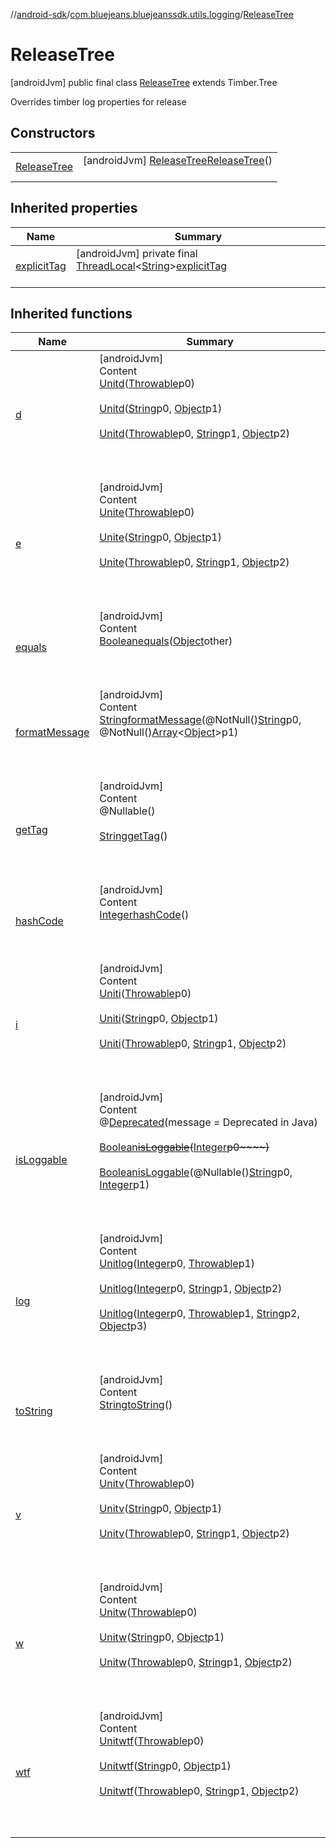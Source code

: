 //[android-sdk](../../../index.md)/[com.bluejeans.bluejeanssdk.utils.logging](../index.md)/[ReleaseTree](index.md)



# ReleaseTree  
 [androidJvm] public final class [ReleaseTree](index.md) extends Timber.Tree

Overrides timber log properties for release

   


## Constructors  
  
| | |
|---|---|
| <a name="com.bluejeans.bluejeanssdk.utils.logging/ReleaseTree/ReleaseTree/#/PointingToDeclaration/"></a>[ReleaseTree](-release-tree.md)| <a name="com.bluejeans.bluejeanssdk.utils.logging/ReleaseTree/ReleaseTree/#/PointingToDeclaration/"></a> [androidJvm] [ReleaseTree](index.md)[ReleaseTree](-release-tree.md)()  <br>   <br>|


## Inherited properties  
  
|  Name |  Summary | 
|---|---|
| <a name="com.bluejeans.bluejeanssdk.utils.logging/ReleaseTree/explicitTag/#/PointingToDeclaration/"></a>[explicitTag](index.md#-2107113751%2FProperties%2F-435046686)| <a name="com.bluejeans.bluejeanssdk.utils.logging/ReleaseTree/explicitTag/#/PointingToDeclaration/"></a> [androidJvm] private final [ThreadLocal](https://developer.android.com/reference/kotlin/java/lang/ThreadLocal.html)<[String](https://developer.android.com/reference/kotlin/java/lang/String.html)>[explicitTag](index.md#-2107113751%2FProperties%2F-435046686)  <br>   <br>|


## Inherited functions  
  
|  Name |  Summary | 
|---|---|
| <a name="timber.log/ReleaseTree/d/#kotlin.Throwable/PointingToDeclaration/"></a>[d](index.md#1731751090%2FFunctions%2F-435046686)| <a name="timber.log/ReleaseTree/d/#kotlin.Throwable/PointingToDeclaration/"></a>[androidJvm]  <br>Content  <br>[Unit](https://kotlinlang.org/api/latest/jvm/stdlib/kotlin/-unit/index.html)[d](index.md#1731751090%2FFunctions%2F-435046686)([Throwable](https://developer.android.com/reference/kotlin/java/lang/Throwable.html)p0)  <br>  <br>[Unit](https://kotlinlang.org/api/latest/jvm/stdlib/kotlin/-unit/index.html)[d](index.md#370072369%2FFunctions%2F-435046686)([String](https://developer.android.com/reference/kotlin/java/lang/String.html)p0, [Object](https://developer.android.com/reference/kotlin/java/lang/Object.html)p1)  <br>  <br>[Unit](https://kotlinlang.org/api/latest/jvm/stdlib/kotlin/-unit/index.html)[d](index.md#2021267129%2FFunctions%2F-435046686)([Throwable](https://developer.android.com/reference/kotlin/java/lang/Throwable.html)p0, [String](https://developer.android.com/reference/kotlin/java/lang/String.html)p1, [Object](https://developer.android.com/reference/kotlin/java/lang/Object.html)p2)  <br>  <br><br><br>|
| <a name="timber.log/ReleaseTree/e/#kotlin.Throwable/PointingToDeclaration/"></a>[e](index.md#1855824337%2FFunctions%2F-435046686)| <a name="timber.log/ReleaseTree/e/#kotlin.Throwable/PointingToDeclaration/"></a>[androidJvm]  <br>Content  <br>[Unit](https://kotlinlang.org/api/latest/jvm/stdlib/kotlin/-unit/index.html)[e](index.md#1855824337%2FFunctions%2F-435046686)([Throwable](https://developer.android.com/reference/kotlin/java/lang/Throwable.html)p0)  <br>  <br>[Unit](https://kotlinlang.org/api/latest/jvm/stdlib/kotlin/-unit/index.html)[e](index.md#-1804607728%2FFunctions%2F-435046686)([String](https://developer.android.com/reference/kotlin/java/lang/String.html)p0, [Object](https://developer.android.com/reference/kotlin/java/lang/Object.html)p1)  <br>  <br>[Unit](https://kotlinlang.org/api/latest/jvm/stdlib/kotlin/-unit/index.html)[e](index.md#1492348090%2FFunctions%2F-435046686)([Throwable](https://developer.android.com/reference/kotlin/java/lang/Throwable.html)p0, [String](https://developer.android.com/reference/kotlin/java/lang/String.html)p1, [Object](https://developer.android.com/reference/kotlin/java/lang/Object.html)p2)  <br>  <br><br><br>|
| <a name="kotlin/ReleaseTree/equals/#kotlin.Any?/PointingToDeclaration/"></a>[equals](index.md#700391772%2FFunctions%2F-435046686)| <a name="kotlin/ReleaseTree/equals/#kotlin.Any?/PointingToDeclaration/"></a>[androidJvm]  <br>Content  <br>[Boolean](https://developer.android.com/reference/kotlin/java/lang/Boolean.html)[equals](index.md#700391772%2FFunctions%2F-435046686)([Object](https://developer.android.com/reference/kotlin/java/lang/Object.html)other)  <br>  <br><br><br>|
| <a name="timber.log/ReleaseTree/formatMessage/#kotlin.String#kotlin.Array[kotlin.Any]/PointingToDeclaration/"></a>[formatMessage](index.md#939845637%2FFunctions%2F-435046686)| <a name="timber.log/ReleaseTree/formatMessage/#kotlin.String#kotlin.Array[kotlin.Any]/PointingToDeclaration/"></a>[androidJvm]  <br>Content  <br>[String](https://developer.android.com/reference/kotlin/java/lang/String.html)[formatMessage](index.md#939845637%2FFunctions%2F-435046686)(@NotNull()[String](https://developer.android.com/reference/kotlin/java/lang/String.html)p0, @NotNull()[Array](https://kotlinlang.org/api/latest/jvm/stdlib/kotlin/-array/index.html)<[Object](https://developer.android.com/reference/kotlin/java/lang/Object.html)>p1)  <br>  <br><br><br>|
| <a name="timber.log/ReleaseTree/getTag/#/PointingToDeclaration/"></a>[getTag](index.md#1231197357%2FFunctions%2F-435046686)| <a name="timber.log/ReleaseTree/getTag/#/PointingToDeclaration/"></a>[androidJvm]  <br>Content  <br>@Nullable()  <br>  <br>[String](https://developer.android.com/reference/kotlin/java/lang/String.html)[getTag](index.md#1231197357%2FFunctions%2F-435046686)()  <br>  <br><br><br>|
| <a name="kotlin/ReleaseTree/hashCode/#/PointingToDeclaration/"></a>[hashCode](index.md#1068814346%2FFunctions%2F-435046686)| <a name="kotlin/ReleaseTree/hashCode/#/PointingToDeclaration/"></a>[androidJvm]  <br>Content  <br>[Integer](https://developer.android.com/reference/kotlin/java/lang/Integer.html)[hashCode](index.md#1068814346%2FFunctions%2F-435046686)()  <br>  <br><br><br>|
| <a name="timber.log/ReleaseTree/i/#kotlin.Throwable/PointingToDeclaration/"></a>[i](index.md#-1942849971%2FFunctions%2F-435046686)| <a name="timber.log/ReleaseTree/i/#kotlin.Throwable/PointingToDeclaration/"></a>[androidJvm]  <br>Content  <br>[Unit](https://kotlinlang.org/api/latest/jvm/stdlib/kotlin/-unit/index.html)[i](index.md#-1942849971%2FFunctions%2F-435046686)([Throwable](https://developer.android.com/reference/kotlin/java/lang/Throwable.html)p0)  <br>  <br>[Unit](https://kotlinlang.org/api/latest/jvm/stdlib/kotlin/-unit/index.html)[i](index.md#-1913393524%2FFunctions%2F-435046686)([String](https://developer.android.com/reference/kotlin/java/lang/String.html)p0, [Object](https://developer.android.com/reference/kotlin/java/lang/Object.html)p1)  <br>  <br>[Unit](https://kotlinlang.org/api/latest/jvm/stdlib/kotlin/-unit/index.html)[i](index.md#-623328066%2FFunctions%2F-435046686)([Throwable](https://developer.android.com/reference/kotlin/java/lang/Throwable.html)p0, [String](https://developer.android.com/reference/kotlin/java/lang/String.html)p1, [Object](https://developer.android.com/reference/kotlin/java/lang/Object.html)p2)  <br>  <br><br><br>|
| <a name="timber.log/ReleaseTree/isLoggable/#kotlin.Int/PointingToDeclaration/"></a>[isLoggable](index.md#476058824%2FFunctions%2F-435046686)| <a name="timber.log/ReleaseTree/isLoggable/#kotlin.Int/PointingToDeclaration/"></a>[androidJvm]  <br>Content  <br>@[Deprecated](https://kotlinlang.org/api/latest/jvm/stdlib/kotlin/-deprecated/index.html)(message = Deprecated in Java)  <br>  <br>[Boolean](https://developer.android.com/reference/kotlin/java/lang/Boolean.html)[~~isLoggable~~](index.md#476058824%2FFunctions%2F-435046686)~~(~~[Integer](https://developer.android.com/reference/kotlin/java/lang/Integer.html)~~p0~~~~)~~  <br>  <br>[Boolean](https://developer.android.com/reference/kotlin/java/lang/Boolean.html)[isLoggable](index.md#-2078211788%2FFunctions%2F-435046686)(@Nullable()[String](https://developer.android.com/reference/kotlin/java/lang/String.html)p0, [Integer](https://developer.android.com/reference/kotlin/java/lang/Integer.html)p1)  <br>  <br><br><br>|
| <a name="timber.log/ReleaseTree/log/#kotlin.Int#kotlin.Throwable/PointingToDeclaration/"></a>[log](index.md#718818057%2FFunctions%2F-435046686)| <a name="timber.log/ReleaseTree/log/#kotlin.Int#kotlin.Throwable/PointingToDeclaration/"></a>[androidJvm]  <br>Content  <br>[Unit](https://kotlinlang.org/api/latest/jvm/stdlib/kotlin/-unit/index.html)[log](index.md#718818057%2FFunctions%2F-435046686)([Integer](https://developer.android.com/reference/kotlin/java/lang/Integer.html)p0, [Throwable](https://developer.android.com/reference/kotlin/java/lang/Throwable.html)p1)  <br>  <br>[Unit](https://kotlinlang.org/api/latest/jvm/stdlib/kotlin/-unit/index.html)[log](index.md#36654664%2FFunctions%2F-435046686)([Integer](https://developer.android.com/reference/kotlin/java/lang/Integer.html)p0, [String](https://developer.android.com/reference/kotlin/java/lang/String.html)p1, [Object](https://developer.android.com/reference/kotlin/java/lang/Object.html)p2)  <br>  <br>[Unit](https://kotlinlang.org/api/latest/jvm/stdlib/kotlin/-unit/index.html)[log](index.md#-2113317758%2FFunctions%2F-435046686)([Integer](https://developer.android.com/reference/kotlin/java/lang/Integer.html)p0, [Throwable](https://developer.android.com/reference/kotlin/java/lang/Throwable.html)p1, [String](https://developer.android.com/reference/kotlin/java/lang/String.html)p2, [Object](https://developer.android.com/reference/kotlin/java/lang/Object.html)p3)  <br>  <br><br><br>|
| <a name="kotlin/ReleaseTree/toString/#/PointingToDeclaration/"></a>[toString](index.md#890648281%2FFunctions%2F-435046686)| <a name="kotlin/ReleaseTree/toString/#/PointingToDeclaration/"></a>[androidJvm]  <br>Content  <br>[String](https://developer.android.com/reference/kotlin/java/lang/String.html)[toString](index.md#890648281%2FFunctions%2F-435046686)()  <br>  <br><br><br>|
| <a name="timber.log/ReleaseTree/v/#kotlin.Throwable/PointingToDeclaration/"></a>[v](index.md#-329897760%2FFunctions%2F-435046686)| <a name="timber.log/ReleaseTree/v/#kotlin.Throwable/PointingToDeclaration/"></a>[androidJvm]  <br>Content  <br>[Unit](https://kotlinlang.org/api/latest/jvm/stdlib/kotlin/-unit/index.html)[v](index.md#-329897760%2FFunctions%2F-435046686)([Throwable](https://developer.android.com/reference/kotlin/java/lang/Throwable.html)p0)  <br>  <br>[Unit](https://kotlinlang.org/api/latest/jvm/stdlib/kotlin/-unit/index.html)[v](index.md#-119463713%2FFunctions%2F-435046686)([String](https://developer.android.com/reference/kotlin/java/lang/String.html)p0, [Object](https://developer.android.com/reference/kotlin/java/lang/Object.html)p1)  <br>  <br>[Unit](https://kotlinlang.org/api/latest/jvm/stdlib/kotlin/-unit/index.html)[v](index.md#1090659019%2FFunctions%2F-435046686)([Throwable](https://developer.android.com/reference/kotlin/java/lang/Throwable.html)p0, [String](https://developer.android.com/reference/kotlin/java/lang/String.html)p1, [Object](https://developer.android.com/reference/kotlin/java/lang/Object.html)p2)  <br>  <br><br><br>|
| <a name="timber.log/ReleaseTree/w/#kotlin.Throwable/PointingToDeclaration/"></a>[w](index.md#-205824513%2FFunctions%2F-435046686)| <a name="timber.log/ReleaseTree/w/#kotlin.Throwable/PointingToDeclaration/"></a>[androidJvm]  <br>Content  <br>[Unit](https://kotlinlang.org/api/latest/jvm/stdlib/kotlin/-unit/index.html)[w](index.md#-205824513%2FFunctions%2F-435046686)([Throwable](https://developer.android.com/reference/kotlin/java/lang/Throwable.html)p0)  <br>  <br>[Unit](https://kotlinlang.org/api/latest/jvm/stdlib/kotlin/-unit/index.html)[w](index.md#2000823486%2FFunctions%2F-435046686)([String](https://developer.android.com/reference/kotlin/java/lang/String.html)p0, [Object](https://developer.android.com/reference/kotlin/java/lang/Object.html)p1)  <br>  <br>[Unit](https://kotlinlang.org/api/latest/jvm/stdlib/kotlin/-unit/index.html)[w](index.md#561739980%2FFunctions%2F-435046686)([Throwable](https://developer.android.com/reference/kotlin/java/lang/Throwable.html)p0, [String](https://developer.android.com/reference/kotlin/java/lang/String.html)p1, [Object](https://developer.android.com/reference/kotlin/java/lang/Object.html)p2)  <br>  <br><br><br>|
| <a name="timber.log/ReleaseTree/wtf/#kotlin.Throwable/PointingToDeclaration/"></a>[wtf](index.md#-1795815795%2FFunctions%2F-435046686)| <a name="timber.log/ReleaseTree/wtf/#kotlin.Throwable/PointingToDeclaration/"></a>[androidJvm]  <br>Content  <br>[Unit](https://kotlinlang.org/api/latest/jvm/stdlib/kotlin/-unit/index.html)[wtf](index.md#-1795815795%2FFunctions%2F-435046686)([Throwable](https://developer.android.com/reference/kotlin/java/lang/Throwable.html)p0)  <br>  <br>[Unit](https://kotlinlang.org/api/latest/jvm/stdlib/kotlin/-unit/index.html)[wtf](index.md#-988688692%2FFunctions%2F-435046686)([String](https://developer.android.com/reference/kotlin/java/lang/String.html)p0, [Object](https://developer.android.com/reference/kotlin/java/lang/Object.html)p1)  <br>  <br>[Unit](https://kotlinlang.org/api/latest/jvm/stdlib/kotlin/-unit/index.html)[wtf](index.md#-340824962%2FFunctions%2F-435046686)([Throwable](https://developer.android.com/reference/kotlin/java/lang/Throwable.html)p0, [String](https://developer.android.com/reference/kotlin/java/lang/String.html)p1, [Object](https://developer.android.com/reference/kotlin/java/lang/Object.html)p2)  <br>  <br><br><br>|

